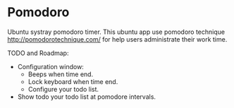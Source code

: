 Pomodoro
========

Ubuntu systray pomodoro timer. This ubuntu app use pomodoro technique http://pomodorotechnique.com/ for help users administrate their work time.

TODO and Roadmap: 
 - Configuration window:
   - Beeps when time end.
   - Lock keyboard when time end.
   - Configure your todo list. 
 - Show todo your todo list at pomodore intervals.
